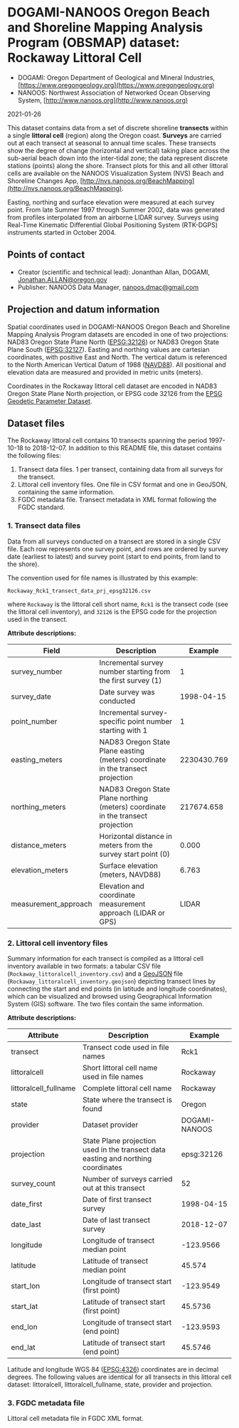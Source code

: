 # DOGAMI-NANOOS Oregon Beach and Shoreline Mapping Analysis Program (OBSMAP) dataset: Rockaway Littoral Cell

- DOGAMI: Oregon Department of Geological and Mineral Industries, [https://www.oregongeology.org](https://www.oregongeology.org)
- NANOOS: Northwest Association of Networked Ocean Observing System, [http://www.nanoos.org](http://www.nanoos.org)

2021-01-26

This dataset contains data from a set of discrete shoreline **transects** within a single **littoral cell** (region) along the Oregon coast. **Surveys** are carried out at each transect at seasonal to annual time scales. These transects show the degree of change (horizontal and vertical) taking place across the sub-aerial beach down into the inter-tidal zone; the data represent discrete stations (points) along the shore. Transect plots for this and all other littoral cells are available on the NANOOS Visualization System (NVS) Beach and Shoreline Changes App, [http://nvs.nanoos.org/BeachMapping](http://nvs.nanoos.org/BeachMapping).

Easting, northing and surface elevation were measured at each survey point. From late Summer 1997 through Summer 2002, data was generated from profiles interpolated from an airborne LIDAR survey. Surveys using Real-Time Kinematic Differential Global Positioning System (RTK-DGPS) instruments started in October 2004.

## Points of contact

- Creator (scientific and technical lead): Jonanthan Allan, DOGAMI, Jonathan.ALLAN@oregon.gov
- Publisher: NANOOS Data Manager, nanoos.dmac@gmail.com

## Projection and datum information

Spatial coordinates used in DOGAMI-NANOOS Oregon Beach and Shoreline Mapping Analysis Program datasets are encoded in one of two projections: NAD83 Oregon State Plane North ([EPSG:32126](http://epsg.io/32126)) or NAD83 Oregon State Plane South ([EPSG:32127](http://epsg.io/32127)). Easting and northing values are cartesian coordinates, with positive East and North. The vertical datum is referenced to the North American Vertical Datum of 1988 ([NAVD88](https://en.wikipedia.org/wiki/North_American_Vertical_Datum_of_1988)). All positional and elevation data are measured and provided in metric units (meters).

Coordinates in the Rockaway littoral cell dataset are encoded in NAD83 Oregon State Plane North projection, or EPSG code 32126 from the [EPSG Geodetic Parameter Dataset](https://en.wikipedia.org/wiki/EPSG_Geodetic_Parameter_Dataset).

## Dataset files

The Rockaway littoral cell contains 10 transects spanning the period 1997-10-18 to 2018-12-07. In addition to this README file, this dataset contains the following files:

1. Transect data files. 1 per transect, containing data from all surveys for the transect.
2. Littoral cell inventory files. One file in CSV format and one in GeoJSON, containing the same information.
3. FGDC metadata file. Transect metadata in XML format following the FGDC standard.

### 1. Transect data files

Data from all surveys conducted on a transect are stored in a single CSV file. Each row represents one survey point, and rows are ordered by survey date (earliest to latest) and survey point (start to end points, from land to the shore).

The convention used for file names is illustrated by this example:

`Rockaway_Rck1_transect_data_prj_epsg32126.csv`

where `Rockaway` is the littoral cell short name, `Rck1` is the transect code (see the littoral cell inventory), and `32126` is the EPSG code for the projection used in the transect.

**Attribute descriptions:**

| Field | Description | Example
--------|-------------|--------
| survey_number | Incremental survey number starting from the first survey (1) | 1
| survey_date | Date survey was conducted | 1998-04-15
| point_number | Incremental survey-specific point number starting with 1 | 1
| easting_meters | NAD83 Oregon State Plane easting (meters) coordinate in the transect projection | 2230430.769
| northing_meters | NAD83 Oregon State Plane northing (meters) coordinate in the transect projection | 217674.658
| distance_meters | Horizontal distance in meters from the survey start point (0) | 0.000
| elevation_meters | Surface elevation (meters, NAVD88) | 6.763
| measurement_approach | Elevation and coordinate measurement approach (LIDAR or GPS) | LIDAR

### 2. Littoral cell inventory files

Summary information for each transect is compiled as a littoral cell inventory available in two formats: a tabular CSV file (`Rockaway_littoralcell_inventory.csv`) and a [GeoJSON](https://en.wikipedia.org/wiki/GeoJSON) file (`Rockaway_littoralcell_inventory.geojson`) depicting transect lines by connecting the start and end points (in latitude and longitude coordinates), which can be visualized and browsed using Geographical Information System (GIS) software. The two files contain the same information.

**Attribute descriptions:**

| Attribute | Description | Example
------------|-------------|--------
transect | Transect code used in file names | Rck1
littoralcell | Short littoral cell name used in file names | Rockaway
littoralcell_fullname | Complete littoral cell name | Rockaway
state | State where the transect is found | Oregon
provider | Dataset provider | DOGAMI-NANOOS
projection | State Plane projection used in the transect data easting and northing coordinates | epsg:32126
survey_count | Number of surveys carried out at this transect | 52
date_first | Date of first transect survey | 1998-04-15
date_last | Date of last transect survey | 2018-12-07
longitude | Longitude of transect median point | -123.9566
latitude | Latitude of transect median point | 45.574
start_lon | Longitude of transect start (first point) | -123.9549
start_lat | Latitude of transect start (first point) | 45.5736
end_lon | Longitude of transect start (end point) | -123.9593
end_lat | Latitude of transect start (end point) | 45.5746

Latitude and longitude WGS 84 ([EPSG:4326](http://epsg.io/4326)) coordinates are in decimal degrees. The following values are identical for all transects in this littoral cell dataset: littoralcell, littoralcell_fullname, state, provider and projection.

### 3. FGDC metadata file

Littoral cell metadata file in FGDC XML format.
